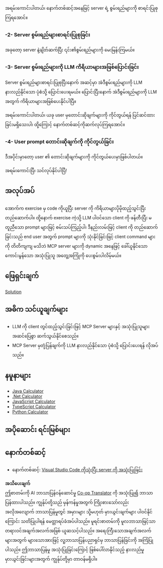 <!--
CO_OP_TRANSLATOR_METADATA:
{
  "original_hash": "904b689eda5a68cbafe656d53f9787c7",
  "translation_date": "2025-06-17T18:54:10+00:00",
  "source_file": "03-GettingStarted/03-llm-client/README.md",
  "language_code": "my"
}
-->
အရမ်းကောင်းပါတယ်၊ နောက်တစ်ဆင့်အနေဖြင့် server ရဲ့ စွမ်းရည်များကို စာရင်းပြုစုကြရအောင်။

### -2- Server စွမ်းရည်များစာရင်းပြုစုခြင်း

အခုတော့ server နဲ့ချိတ်ဆက်ပြီး ၎င်း၏စွမ်းရည်များကို မေးမြန်းကြမယ်။

### -3- Server စွမ်းရည်များကို LLM ကိရိယာများအဖြစ်ပြောင်းခြင်း

Server စွမ်းရည်များစာရင်းပြုစုပြီးနောက် အဆင့်မှာ အဲဒီစွမ်းရည်များကို LLM နားလည်နိုင်သော ပုံစံသို့ ပြောင်းပေးရမယ်။ ပြောင်းပြီးနောက် အဲဒီစွမ်းရည်များကို LLM အတွက် ကိရိယာများအဖြစ်ပေးနိုင်ပါပြီ။

အရမ်းကောင်းပါတယ်၊ ယခု user မှတောင်းဆိုချက်များကို ကိုင်တွယ်ရန် ပြင်ဆင်ထားခြင်းမရှိသေးပါ၊ ထို့ကြောင့် နောက်တစ်ဆင့်ကိုဆက်လုပ်ကြရအောင်။

### -4- User prompt တောင်းဆိုချက်ကို ကိုင်တွယ်ခြင်း

ဒီအပိုင်းမှာတော့ user ၏ တောင်းဆိုချက်များကို ကိုင်တွယ်ပေးမှာဖြစ်ပါတယ်။

အရမ်းကောင်းပြီ၊ သင်လုပ်နိုင်ပါပြီ!

## အလုပ်အပ်

အောက်က exercise မှ code ကိုယူပြီး server ကို ကိရိယာများပိုမိုထည့်သွင်းပြီး တည်ဆောက်ပါ။ ထို့နောက် exercise ကဲ့သို့ LLM ပါဝင်သော client ကို ဖန်တီးပြီး မတူညီသော prompt များဖြင့် စမ်းသပ်ကြည့်ပါ၊ ဒီနည်းလမ်းဖြင့် client ကို တည်ဆောက်ခြင်းသည် end user အတွက် prompt များကို သုံးနိုင်ခြင်းဖြင့် client command များကို တိတိကျကျ မသိဘဲ MCP server များကို dynamic အနေဖြင့် ခေါ်ယူနိုင်သော ကောင်းမွန်သော အသုံးပြုသူ အတွေ့အကြုံကို ပေးစွမ်းပါလိမ့်မယ်။

## ဖြေရှင်းချက်

[Solution](/03-GettingStarted/03-llm-client/solution/README.md)

## အဓိက သင်ယူချက်များ

- LLM ကို client တွင်ထည့်သွင်းခြင်းဖြင့် MCP Server များနှင့် အသုံးပြုသူများ အဆင်ပြေစွာ ဆက်သွယ်နိုင်စေသည်။
- MCP Server မှတုံ့ပြန်ချက်ကို LLM နားလည်နိုင်သော ပုံစံသို့ ပြောင်းပေးရန် လိုအပ်သည်။

## နမူနာများ

- [Java Calculator](../samples/java/calculator/README.md)
- [.Net Calculator](../../../../03-GettingStarted/samples/csharp)
- [JavaScript Calculator](../samples/javascript/README.md)
- [TypeScript Calculator](../samples/typescript/README.md)
- [Python Calculator](../../../../03-GettingStarted/samples/python)

## အပိုဆောင်း ရင်းမြစ်များ

## နောက်တစ်ဆင့်

- နောက်တစ်ဆင့်: [Visual Studio Code ကိုသုံးပြီး server ကို အသုံးပြုခြင်း](/03-GettingStarted/04-vscode/README.md)

**အသိပေးချက်**  
ဤစာတမ်းကို AI ဘာသာပြန်ဝန်ဆောင်မှု [Co-op Translator](https://github.com/Azure/co-op-translator) ကို အသုံးပြု၍ ဘာသာပြန်ထားပါသည်။ ကျွန်ုပ်တို့သည် မှန်ကန်မှုအတွက် ကြိုးစားသော်လည်း အလိုအလျောက် ဘာသာပြန်မှုတွင် အမှားများ သို့မဟုတ် မှားယွင်းချက်များ ပါဝင်နိုင်ကြောင်း သတိပြုပါရန် မေတ္တာရပ်ခံအပ်ပါသည်။ မူရင်းစာတမ်းကို မူလဘာသာဖြင့်သာ တရားဝင်အချက်အလက်အဖြစ် ယူဆသင့်ပါသည်။ အရေးကြီးသောအချက်အလက်များအတွက် များသောအားဖြင့် လူ့ဘာသာပြန်ပညာရှင်မှ ဘာသာပြန်ခြင်းကို အကြံပြုပါသည်။ ဤဘာသာပြန်မှု အသုံးပြုခြင်းကြောင့် ဖြစ်ပေါ်လာနိုင်သည့် နားလည်မှုမှားယွင်းခြင်းများအတွက် ကျွန်ုပ်တို့မှာ တာဝန်မရှိပါ။